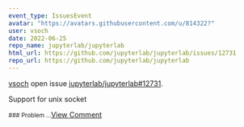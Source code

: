 ```yaml
---
event_type: IssuesEvent
avatar: "https://avatars.githubusercontent.com/u/814322?"
user: vsoch
date: 2022-06-25
repo_name: jupyterlab/jupyterlab
html_url: https://github.com/jupyterlab/jupyterlab/issues/12731
repo_url: https://github.com/jupyterlab/jupyterlab
---
```


<a href='https://github.com/vsoch' target='_blank'>vsoch</a> open issue <a href='https://github.com/jupyterlab/jupyterlab/issues/12731' target='_blank'>jupyterlab/jupyterlab#12731</a>.

<p>Support for unix socket</p><small>### Problem...</small><a href='https://github.com/jupyterlab/jupyterlab/issues/12731' target='_blank'>View Comment</a>